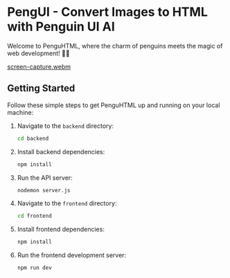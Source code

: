 # PengUI - Convert Images to HTML with Penguin UI AI

Welcome to PenguHTML, where the charm of penguins meets the magic of web development! 🐧✨

[screen-capture.webm](https://github.com/UNES97/peng-ui/assets/48910083/243af6c9-edde-4afd-9283-704b13d8b7d9)

## Getting Started

Follow these simple steps to get PenguHTML up and running on your local machine:

1. Navigate to the `backend` directory:
   ```bash
   cd backend

2. Install backend dependencies:
   ```bash
   npm install

3. Run the API server:
   ```bash
   nodemon server.js

4. Navigate to the `frontend` directory:
   ```bash
   cd frontend

5. Install frontend dependencies:
   ```bash
   npm install

4. Run the frontend development server:
   ```bash
   npm run dev
